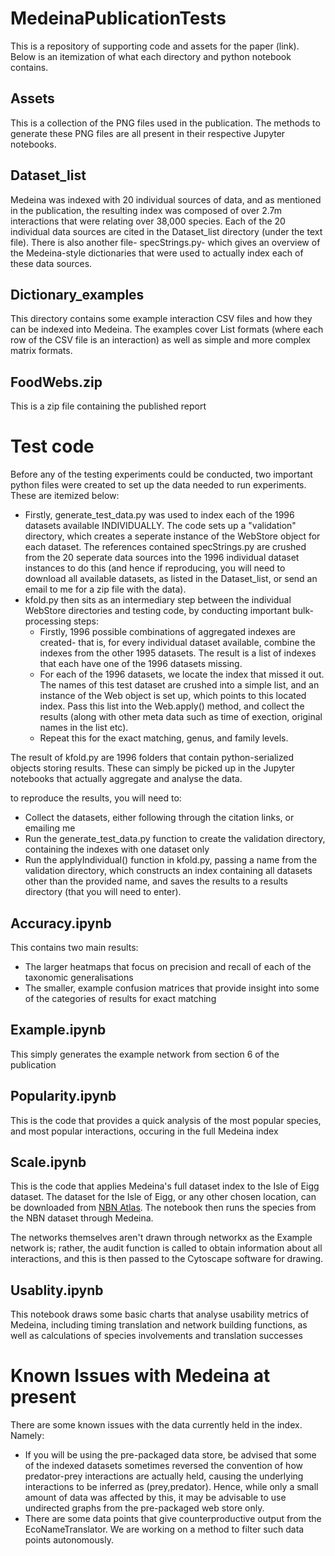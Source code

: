 # MedeinaPublicationTests

This is a repository of supporting code and assets for the paper (link). Below is an itemization of what each directory and python notebook contains.

## Assets

This is a collection of the PNG files used in the publication. The methods to generate these PNG files are all present in their respective Jupyter notebooks.

## Dataset_list

Medeina was indexed with 20 individual sources of data, and as mentioned in the publication, the resulting index was composed of over 2.7m interactions that were relating over 38,000 species. Each of the 20 individual data sources are cited in the Dataset_list directory (under the text file). There is also another file- specStrings.py- which gives an overview of the Medeina-style dictionaries that were used to actually index each of these data sources.

## Dictionary_examples

This directory contains some example interaction CSV files and how they can be indexed into Medeina. The examples cover List formats (where each row of the CSV file is an interaction) as well as simple and more complex matrix formats.

## FoodWebs.zip 

This is a zip file containing the published report

# Test code

Before any of the testing experiments could be conducted, two important python files were created to set up the data needed to run experiments. These are itemized below:

- Firstly, generate_test_data.py was used to index each of the 1996 datasets available INDIVIDUALLY. The code sets up a "validation" directory, which creates a seperate instance of the WebStore object for each dataset. The references contained specStrings.py are crushed from the 20 seperate data sources into the 1996 individual dataset instances to do this (and hence if reproducing, you will need to download all available datasets, as listed in the Dataset_list, or send an email to me for a zip file with the data).
- kfold.py then sits as an intermediary step between the individual WebStore directories and testing code, by conducting important bulk-processing steps:
    - Firstly, 1996 possible combinations of aggregated indexes are created- that is, for every individual dataset available, combine the indexes from the other 1995 datasets. The result is a list of indexes that each have one of the 1996 datasets missing.
    - For each of the 1996 datasets, we locate the index that missed it out. The names of this test dataset are crushed into a simple list, and an instance of the Web object is set up, which points to this located index. Pass this list into the Web.apply() method, and collect the results (along with other meta data such as time of exection, original names in the list etc).
    - Repeat this for the exact matching, genus, and family levels.

The result of kfold.py are 1996 folders that contain python-serialized objects storing results. These can simply be picked up in the Jupyter notebooks that actually aggregate and analyse the data.

to reproduce the results, you will need to:

- Collect the datasets, either following through the citation links, or emailing me 
- Run the generate_test_data.py function to create the validation directory, containing the indexes with one dataset only
- Run the applyIndividual() function in kfold.py, passing a name from the validation directory, which constructs an index containing all datasets other than the provided name, and saves the results to a results directory (that you will need to enter).

## Accuracy.ipynb

This contains two main results:

- The larger heatmaps that focus on precision and recall of each of the taxonomic generalisations
- The smaller, example confusion matrices that provide insight into some of the categories of results for exact matching

## Example.ipynb

This simply generates the example network from section 6 of the publication

## Popularity.ipynb

This is the code that provides a quick analysis of the most popular species, and most popular interactions, occuring in the full Medeina index

## Scale.ipynb

This is the code that applies Medeina's full dataset index to the Isle of Eigg dataset. The dataset for the Isle of Eigg, or any other chosen location, can be downloaded from [NBN Atlas](https://nbnatlas.org/). The notebook then runs the species from the NBN dataset through Medeina. 

The networks themselves aren't drawn through networkx as the Example network is; rather, the audit function is called to obtain information about all interactions, and this is then passed to the Cytoscape software for drawing.

## Usablity.ipynb

This notebook draws some basic charts that analyse usability metrics of Medeina, including timing translation and network building functions, as well as calculations of species involvements and translation successes

# Known Issues with Medeina at present

There are some known issues with the data currently held in the index. Namely:

- If you will be using the pre-packaged data store, be advised that some of the indexed datasets sometimes reversed the convention of how predator-prey interactions are actually held, causing the underlying interactions to be inferred as (prey,predator). Hence, while only a small amount of data was affected by this, it may be advisable to use undirected graphs from the pre-packaged web store only.
- There are some data points that give counterproductive output from the EcoNameTranslator. We are working on a method to filter such data points autonomously.
